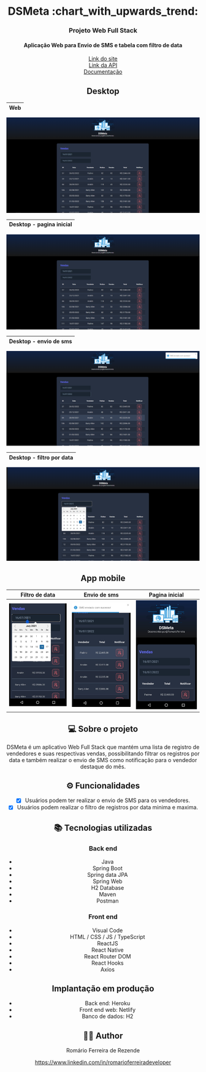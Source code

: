 
<H1 align="center">DSMeta :chart_with_upwards_trend: </h1>




<H3 align="center"> Projeto Web Full Stack</H3>
<H4 align="center">Aplicação Web para Envio de SMS e tabela com filtro de data</H4>

<p align="center">
  <a href="https://dsmeta-romario.netlify.app">Link do site</a><br>
  <a href="https://dsmeta-romariof.herokuapp.com/">Link da API</a><br>
  <a href="em construçao">Documentação</a>
</p>


<h2 align="center">Desktop</h2>



 Web                  |        
:---------------------:|
![](https://github.com/Romariorfr/dsmeta-projeto/blob/master/frontend/assets/img1-pc.png)


<div align="center">

 Desktop - pagina inicial  |        
:-------------------------:|
![](https://github.com/Romariorfr/dsmeta-projeto/blob/master/frontend/assets/img1-pc.png)

 Desktop - envio de sms    |        
:-------------------------:|
![](https://github.com/Romariorfr/dsmeta-projeto/blob/master/frontend/assets/img2-pc.png)

 Desktop - filtro por data |        
:-------------------------:|
![](https://github.com/Romariorfr/dsmeta-projeto/blob/master/frontend/assets/img3-pc.png)

<h2 align="center">App mobile</h2>

|        Filtro de data    |      Envio de sms      |       Pagina inicial
|:------------------------:|:----------------------:|:------------------------:
![](https://github.com/Romariorfr/dsmeta-projeto/blob/master/frontend/assets/img1-mobile.png)|![](https://github.com/Romariorfr/dsmeta-projeto/blob/master/frontend/assets/img2-mobile.png)|![](https://github.com/Romariorfr/dsmeta-projeto/blob/master/frontend/assets/img4-mobile.png)




## 💻 Sobre o projeto
DSMeta é um aplicativo Web Full Stack que mantém uma lista de registro de vendedores e suas respectivas vendas, possibilitando filtrar os registros por data e também realizar o envio de SMS como notificação para o vendedor destaque do mês.

## ⚙️ Funcionalidades

- [x] Usuários podem ter realizar o envio de SMS para os vendedores.
- [x] Usuários podem realizar o filtro de registros por data minima e maxima.

## :books: Tecnologias utilizadas
### Back end
- Java
- Spring Boot
- Spring data JPA
- Spring Web
- H2 Database
- Maven
- Postman

### Front end
- Visual Code
- HTML / CSS / JS / TypeScript
- ReactJS
- React Native
- React Router DOM
- React Hooks 
- Axios

## Implantação em produção
- Back end: Heroku
- Front end web: Netlify
- Banco de dados: H2



## :astronaut: Author 

Romário Ferreira de Rezende

https://www.linkedin.com/in/romarioferreiradeveloper













